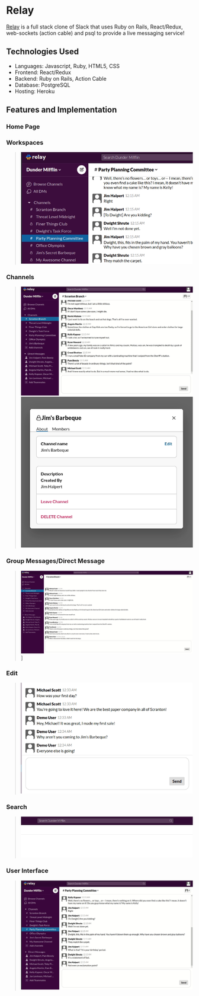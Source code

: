 # Relay #

[Relay](https://relay-chatting.herokuapp.com/#/) is a full stack clone of Slack that uses Ruby on Rails, React/Redux, web-sockets (action cable) and psql to provide a live messaging service!

## Technologies Used ##
  * Languages: Javascript, Ruby, HTML5, CSS
  * Frontend: React/Redux
  * Backend: Ruby on Rails, Action Cable
  * Database: PostgreSQL
  * Hosting: Heroku

## Features and Implementation ## 
### Home Page ###

### Workspaces ###
> ![workspaces_gif](workspace_two.gif)
### Channels ###
> ![channels_gif](channel_creation.gif)
> ![channel_modal](channel_modal.gif)
### Group Messages/Direct Message ###
> ![groups_gif](groups.gif)]

### Edit ###
> ![edit_message_gif](edit_message.gif)
### Search ###
> ![search_gif](search_close.gif)
### User Interface ###
> ![ui_gif](ui_two.gif)
